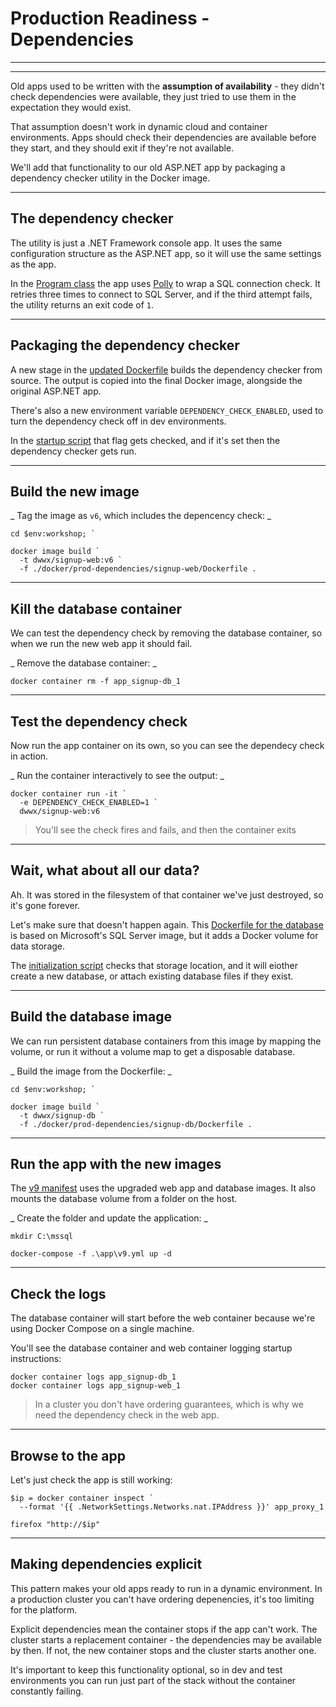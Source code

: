 ﻿# Production Readiness - Dependencies

---

<section data-background-image="/img/prod/Slide7.png">

---

Old apps used to be written with the **assumption of availability** - they didn't check dependencies were available, they just tried to use them in the expectation they would exist.

That assumption doesn't work in dynamic cloud and container environments. Apps should check their dependencies are available before they start, and they should exit if they're not available.

We'll add that functionality to our old ASP.NET app by packaging a dependency checker utility in the Docker image.

---

## The dependency checker

The utility is just a .NET Framework console app. It uses the same configuration structure as the ASP.NET app, so it will use the same settings as the app.

In the [Program class](https://github.com/sixeyed/docker-windows-workshop/blob/master/src/Utilities.DependencyCheck/Program.cs) the app uses [Polly](https://github.com/App-vNext/Polly) to wrap a SQL connection check. It retries three times to connect to SQL Server, and if the third attempt fails, the utility returns an exit code of `1`.

---

## Packaging the dependency checker

A new stage in the [updated Dockerfile](https://github.com/sixeyed/docker-windows-workshop/blob/master/docker/prod-dependencies/signup-web/Dockerfile) builds the dependency checker from source. The output is copied into the final Docker image, alongside the original ASP.NET app.

There's also a new environment variable `DEPENDENCY_CHECK_ENABLED`, used to turn the dependency check off in dev environments.

In the [startup script](https://github.com/sixeyed/docker-windows-workshop/blob/master/docker/prod-dependencies/signup-web/startup.ps1) that flag gets checked, and if it's set then the dependency checker gets run.

---

## Build the new image

_ Tag the image as `v6`, which includes the depencency check: _

```
cd $env:workshop; `

docker image build `
  -t dwwx/signup-web:v6 `
  -f ./docker/prod-dependencies/signup-web/Dockerfile .
```

---

## Kill the database container

We can test the dependency check by removing the database container, so when we run the new web app it should fail.

_ Remove the database container: _

```
docker container rm -f app_signup-db_1
```

---

## Test the dependency check

Now run the app container on its own, so you can see the dependecy check in action.

_ Run the container interactively to see the output: _

```
docker container run -it `
  -e DEPENDENCY_CHECK_ENABLED=1 `
  dwwx/signup-web:v6 
```

> You'll see the check fires and fails, and then the container exits

---

## Wait, what about all our data?

Ah. It was stored in the filesystem of that container we've just destroyed, so it's gone forever.

Let's make sure that doesn't happen again. This [Dockerfile for the database](https://github.com/sixeyed/docker-windows-workshop/blob/master/docker/prod-dependencies/signup-db/Dockerfile) is based on Microsoft's SQL Server image, but it adds a Docker volume for data storage.

The [initialization script](https://github.com/sixeyed/docker-windows-workshop/blob/master/docker/prod-dependencies/signup-db/Initialize-Database.ps1) checks that storage location, and it will eiother create a new database, or attach existing database files if they exist.

---

## Build the database image

We can run persistent database containers from this image by mapping the volume, or run it without a volume map to get a disposable database.

_ Build the image from the Dockerfile: _

```
cd $env:workshop; `

docker image build `
  -t dwwx/signup-db `
  -f ./docker/prod-dependencies/signup-db/Dockerfile .
```

---

## Run the app with the new images

The [v9 manifest](https://github.com/sixeyed/docker-windows-workshop/blob/master/app/v9.yml) uses the upgraded web app and database images. It also mounts the database volume from a folder on the host.

_ Create the folder and update the application: _

```
mkdir C:\mssql

docker-compose -f .\app\v9.yml up -d
```

---

## Check the logs

The database container will start before the web container because we're using Docker Compose on a single machine. 

You'll see the database container and web container logging startup instructions:

```
docker container logs app_signup-db_1
docker container logs app_signup-web_1
```

> In a cluster you don't have ordering guarantees, which is why we need the dependency check in the web app.

---

## Browse to the app

Let's just check the app is still working:

```
$ip = docker container inspect `
  --format '{{ .NetworkSettings.Networks.nat.IPAddress }}' app_proxy_1

firefox "http://$ip"
```

---

## Making dependencies explicit

This pattern makes your old apps ready to run in a dynamic environment. In a production cluster you can't have ordering depenencies, it's too limiting for the platform.

Explicit dependencies mean the container stops if the app can't work. The cluster starts a replacement container - the dependencies may be available by then. If not, the new container stops and the cluster starts another one.

It's important to keep this functionality optional, so in dev and test environments you can run just part of the stack without the container constantly failing.
